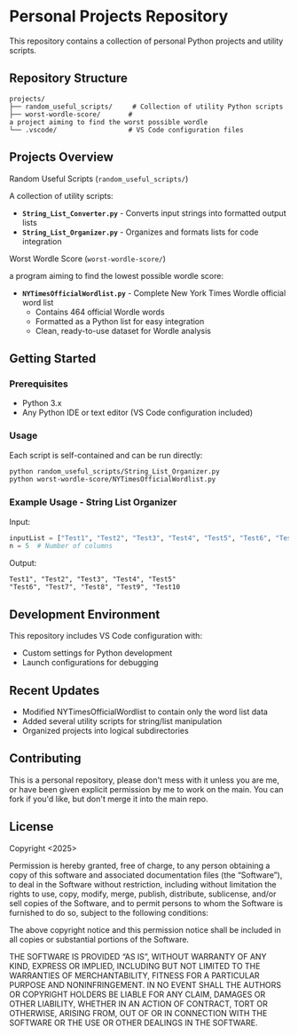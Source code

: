 # Personal Projects Repository

This repository contains a collection of personal Python projects and utility scripts.

## Repository Structure

```
projects/
├── random_useful_scripts/     # Collection of utility Python scripts
├── worst-wordle-score/       # 
a project aiming to find the worst possible wordle
└── .vscode/                  # VS Code configuration files
```

## Projects Overview

Random Useful Scripts (`random_useful_scripts/`)

A collection of utility scripts:

- **`String_List_Converter.py`** - Converts input strings into formatted output lists
- **`String_List_Organizer.py`** - Organizes and formats lists for code integration

Worst Wordle Score (`worst-wordle-score/`)

a program aiming to find the lowest possible wordle score:

- **`NYTimesOfficialWordlist.py`** - Complete New York Times Wordle official word list
  - Contains 464 official Wordle words
  - Formatted as a Python list for easy integration
  - Clean, ready-to-use dataset for Wordle analysis

## Getting Started

### Prerequisites

- Python 3.x
- Any Python IDE or text editor (VS Code configuration included)

### Usage

Each script is self-contained and can be run directly:

```bash
python random_useful_scripts/String_List_Organizer.py
python worst-wordle-score/NYTimesOfficialWordlist.py
```

### Example Usage - String List Organizer

Input:
```python
inputList = ["Test1", "Test2", "Test3", "Test4", "Test5", "Test6", "Test7", "Test8", "Test9", "Test10"]
n = 5  # Number of columns
```

Output:
```
Test1", "Test2", "Test3", "Test4", "Test5"
"Test6", "Test7", "Test8", "Test9", "Test10
```

## Development Environment

This repository includes VS Code configuration with:
- Custom settings for Python development
- Launch configurations for debugging

## Recent Updates

- Modified NYTimesOfficialWordlist to contain only the word list data
- Added several utility scripts for string/list manipulation
- Organized projects into logical subdirectories

## Contributing

This is a personal repository, please don't mess with it unless you are me, or have been given explicit permission by me to work on the main. You can fork if you'd like, but don't merge it into the main repo.

## License

Copyright <2025> <Sammuel Majewski>

Permission is hereby granted, free of charge, to any person obtaining a copy of this software and associated documentation files (the “Software”), to deal in the Software without restriction, including without limitation the rights to use, copy, modify, merge, publish, distribute, sublicense, and/or sell copies of the Software, and to permit persons to whom the Software is furnished to do so, subject to the following conditions:

The above copyright notice and this permission notice shall be included in all copies or substantial portions of the Software.

THE SOFTWARE IS PROVIDED “AS IS”, WITHOUT WARRANTY OF ANY KIND, EXPRESS OR IMPLIED, INCLUDING BUT NOT LIMITED TO THE WARRANTIES OF MERCHANTABILITY, FITNESS FOR A PARTICULAR PURPOSE AND NONINFRINGEMENT. IN NO EVENT SHALL THE AUTHORS OR COPYRIGHT HOLDERS BE LIABLE FOR ANY CLAIM, DAMAGES OR OTHER LIABILITY, WHETHER IN AN ACTION OF CONTRACT, TORT OR OTHERWISE, ARISING FROM, OUT OF OR IN CONNECTION WITH THE SOFTWARE OR THE USE OR OTHER DEALINGS IN THE SOFTWARE.
